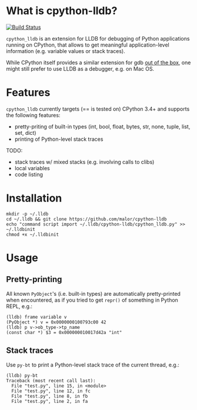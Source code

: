 What is cpython-lldb?
=====================

[![Build Status](https://travis-ci.org/malor/cpython-lldb.svg?branch=master)](https://travis-ci.org/malor/cpython-lldb)

`cpython_lldb` is an extension for LLDB for debugging of Python applications
running on CPython, that allows to get meaningful application-level information
(e.g. variable values or stack traces).

While CPython itself provides a similar extension for gdb [out of the box](
https://github.com/python/cpython/blob/master/Tools/gdb/libpython.py),
one might still prefer to use LLDB as a debugger, e.g. on Mac OS.


Features
========

`cpython_lldb` currently targets (== is tested on) CPython 3.4+ and supports
 the following features:

* pretty-priting of built-in types (int, bool, float, bytes, str, none, tuple, list, set, dict)
* printing of Python-level stack traces

TODO:

* stack traces w/ mixed stacks (e.g. involving calls to clibs)
* local variables
* code listing


Installation
============

```shell
mkdir -p ~/.lldb
cd ~/.lldb && git clone https://github.com/malor/cpython-lldb
echo "command script import ~/.lldb/cpython-lldb/cpython_lldb.py" >> ~/.lldbinit
chmod +x ~/.lldbinit
```

Usage
=====

Pretty-printing
---------------

All known `PyObject`'s (i.e. built-in types) are automatically pretty-printed
when encountered, as if you tried to get `repr()` of something in Python REPL,
e.g.:

```
(lldb) frame variable v
(PyObject *) v = 0x0000000100793c00 42
(lldb) p v->ob_type->tp_name
(const char *) $3 = 0x000000010017d42a "int"
```

Stack traces
------------

Use `py-bt` to print a Python-level stack trace of the current thread, e.g.:

```
(lldb) py-bt
Traceback (most recent call last):
  File "test.py", line 15, in <module>
  File "test.py", line 12, in fc
  File "test.py", line 8, in fb
  File "test.py", line 2, in fa
```
